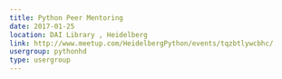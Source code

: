 ```yaml
---
title: Python Peer Mentoring
date: 2017-01-25
location: DAI Library , Heidelberg
link: http://www.meetup.com/HeidelbergPython/events/tqzbtlywcbhc/
usergroup: pythonhd
type: usergroup
---
```

